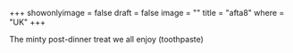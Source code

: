 +++
showonlyimage = false
draft = false
image = ""
title = "afta8"
where = "UK"
+++

The minty post-dinner treat we all enjoy (toothpaste)